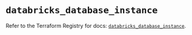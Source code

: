 # `databricks_database_instance`

Refer to the Terraform Registry for docs: [`databricks_database_instance`](https://registry.terraform.io/providers/databricks/databricks/1.93.0/docs/resources/database_instance).
